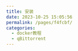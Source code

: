 ```yaml
---
title: 安装
date: 2023-10-25 15:05:56
permalink: /pages/f4fcbf/
categories:
  - docker教程
  - qBittorrent
---
```

